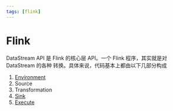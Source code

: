 ```yaml
---
tags: [flink]
---
```


# Flink

DataStream API 是 Flink 的核心层 API。一个 Flink 程序，其实就是对 DataStream 的各种
转换。具体来说，代码基本上都由以下几部分构成

1. [Environment](./1-Environment.md)
2. Source
3. Transformation
4. [Sink](./4-Sink.md)
5. [Execute](./5-Execute.md)

